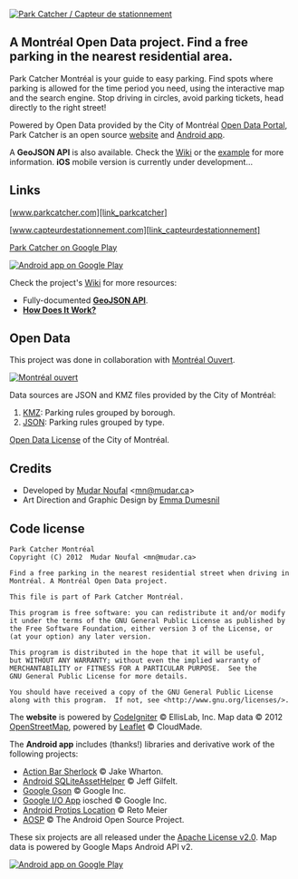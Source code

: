 [![Park Catcher / Capteur de stationnement][img_github]][link_parkcatcher]

## A Montréal Open Data project. Find a free parking in the nearest residential area.

Park Catcher Montréal is your guide to easy parking. Find spots where parking is allowed for the time period you need, using the interactive map and the search engine. Stop driving in circles, avoid parking tickets, head directly to the right street! 

Powered by Open Data provided by the City of Montréal [Open Data Portal][link_portal], Park Catcher is an open source [website][link_parkcatcher] and [Android app][link_parkcatcher_playstore].

A **GeoJSON API** is also available. Check the [Wiki][link_wiki_api] or the [example][link_api_example] for more information. **iOS** mobile version is currently under development…


## Links

[www.parkcatcher.com][link_parkcatcher]

[www.capteurdestationnement.com][link_capteurdestationnement]

[Park Catcher on Google Play][link_parkcatcher_playstore]

[![Android app on Google Play][img_playstore_badge]][link_parkcatcher_playstore]

Check the project's [Wiki][link_wiki] for more resources:  

* Fully-documented [**GeoJSON API**][link_wiki_api].
* [**How Does It Work?**][link_wiki_how_does_it_work]

## Open Data

This project was done in collaboration with [Montréal Ouvert][link_mtl_ouvert].

[![Montréal ouvert][img_mtl_ouvert]][link_mtl_ouvert]

Data sources are JSON and KMZ files provided by the City of Montréal:

1. [KMZ][link_portal_1]: Parking rules grouped by borough.
2. [JSON][link_portal_2]: Parking rules grouped by type.

[Open Data License][link_portal_license] of the City of Montréal.

## Credits

* Developed by [Mudar Noufal][link_mudar_ca]  &lt;<mn@mudar.ca>&gt;
* Art Direction and Graphic Design by [Emma Dumesnil][link_emma_cargo]

## Code license

    Park Catcher Montréal
    Copyright (C) 2012  Mudar Noufal <mn@mudar.ca>

    Find a free parking in the nearest residential street when driving in
    Montréal. A Montréal Open Data project.

    This file is part of Park Catcher Montréal.

    This program is free software: you can redistribute it and/or modify
    it under the terms of the GNU General Public License as published by
    the Free Software Foundation, either version 3 of the License, or
    (at your option) any later version.

    This program is distributed in the hope that it will be useful,
    but WITHOUT ANY WARRANTY; without even the implied warranty of
    MERCHANTABILITY or FITNESS FOR A PARTICULAR PURPOSE.  See the
    GNU General Public License for more details.

    You should have received a copy of the GNU General Public License
    along with this program.  If not, see <http://www.gnu.org/licenses/>.


The **website** is powered by [CodeIgniter][link_lib_codeigniter] &copy; EllisLab, Inc. Map data &copy; 2012 [OpenStreetMap][link_lib_openstreetmap], powered by [Leaflet][link_lib_leaflet] &copy; CloudMade.

The **Android app** includes (thanks!) libraries and derivative work of the following projects:

* [Action Bar Sherlock][link_lib_actionbarsherlock] &copy; Jake Wharton.
* [Android SQLiteAssetHelper][link_lib_assethelper] &copy; Jeff Gilfelt.
* [Google Gson][link_lib_gson] &copy; Google Inc.
* [Google I/O App][link_lib_iosched] iosched &copy; Google Inc.
* [Android Protips Location][link_lib_radioactiveyak] &copy; Reto Meier
* [AOSP][link_lib_aosp] &copy; The Android Open Source Project.

These six projects are all released under the [Apache License v2.0][link_apache]. Map data is powered by Google Maps Android API v2.

[![Android app on Google Play][img_devices]][link_parkcatcher_playstore]

[link_capteurdestationnement]: http://www.capteurdestationnement.com/
[link_parkcatcher]: http://www.parkcatcher.com/
[link_parkcatcher_playstore]: http://play.google.com/store/apps/details?id=ca.mudar.parkcatcher
[link_mtl_ouvert]: http://montrealouvert.net/?page_id=113&lang=en
[link_mudar_ca]: http://www.mudar.ca/
[link_emma_cargo]: http://cargocollective.com/emmadumesnil/
[link_wiki]: https://github.com/mudar/ParkCatcher/wiki/
[link_wiki_api]: https://github.com/mudar/ParkCatcher/wiki/API
[link_wiki_how_does_it_work]: https://github.com/mudar/ParkCatcher/wiki/How-Does-It-Work%3F
[link_api_example]: http://www.parkcatcher.com/api/?day=5&hour=10.5&duration=2&destination=h3c2n5&radius=500&latNW=45.500564421707544&lonNW=-73.56202840805054&latSE=45.49463845610178&lonSE=-73.54838132858276
[link_gpl]: http://www.gnu.org/licenses/gpl.html
[link_portal]: http://donnees.ville.montreal.qc.ca/
[link_portal_1]: http://donnees.ville.montreal.qc.ca/fiche/stationnement-rue/
[link_portal_2]: http://depot.ville.montreal.qc.ca/stationnement-rue/zz-json/data.zip
[link_portal_license]: http://donnees.ville.montreal.qc.ca/licence-texte-complet
[link_apache]: http://www.apache.org/licenses/LICENSE-2.0
[img_mtl_ouvert]: http://www.parkcatcher.com/img/logo_montreal_ouvert_github.png
[img_github]: http://www.parkcatcher.com/img/park-catcher-github.png
[img_devices]: http://www.parkcatcher.com/img/phone_tablet_github.png
[img_playstore_badge]: http://developer.android.com/images/brand/en_app_rgb_wo_60.png
[link_lib_codeigniter]: http://ellislab.com/codeigniter
[link_lib_leaflet]: http://leafletjs.com/
[link_lib_openstreetmap]: http://www.openstreetmap.org/
[link_lib_actionbarsherlock]: https://github.com/JakeWharton/ActionBarSherlock
[link_lib_assethelper]: https://github.com/jgilfelt/android-sqlite-asset-helper
[link_lib_gson]: http://code.google.com/p/google-gson/
[link_lib_iosched]: http://code.google.com/p/iosched/
[link_lib_radioactiveyak]: http://code.google.com/p/android-protips-location/
[link_lib_aosp]: http://source.android.com/
[link_apache]: http://www.apache.org/licenses/LICENSE-2.0


